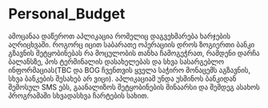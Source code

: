 # Personal_Budget
ამოცანაა დაწეროთ აპლიკაცია რომელიც დაგვეხმარება ხარჯების აღრიცხვაში. როგორც იცით საბარათე ოპერაციის დროს ზოგიერთი ბანკი
გზავნის შეტყობინებას რა მოცულობის თანხა ჩამოგეჭრათ, რამდენი დარჩა ბალანსზე, პოს ტერმინალის დასახელებას და სხვა სასარგებლო 
ინფორმაციას(TBC და BOG ჩვენთვის ყველა საჭირო მონაცემს აგზავნის, სხვა ბანკების შესახებ არ ვიცი). აპლიკაციამ უნდა უსმინოს ბანკიდან 
შემოსულ SMS ებს, გაანალიზოს შეტყობინების შინაარსი და შემდეგ ასახოს პროგრამაში სხვადასხვა ჩარტების სახით.
